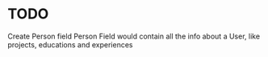 # TODO
Create Person field
Person Field would contain all the info about a User, like projects, educations and experiences